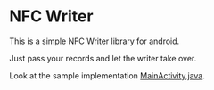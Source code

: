 # NFC Writer

This is a simple NFC Writer library for android.

Just pass your records and let the writer take over.

Look at the sample implementation [MainActivity.java]("nfc-writer%20sample/src/main/java/com/github/tyderion/nfcwriter/sample/MainActivity.java").

